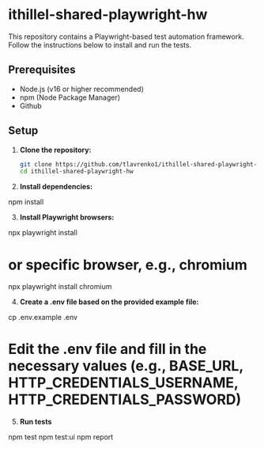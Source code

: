 # ithillel-shared-playwright-hw

This repository contains a Playwright-based test automation framework. Follow the instructions below to install and run the tests.

## Prerequisites

- Node.js (v16 or higher recommended)
- npm (Node Package Manager)
- Github

## Setup

1. **Clone the repository:**

   ```sh
   git clone https://github.com/tlavrenko1/ithillel-shared-playwright-hw
   cd ithillel-shared-playwright-hw

2. **Install dependencies:**

npm install

3. **Install Playwright browsers:**

npx playwright install
# or specific browser, e.g., chromium
npx playwright install chromium

4. **Create a .env file based on the provided example file:**

cp .env.example .env

# Edit the .env file and fill in the necessary values (e.g., BASE_URL, HTTP_CREDENTIALS_USERNAME, HTTP_CREDENTIALS_PASSWORD)

5. **Run tests**

npm test
npm test:ui
npm report